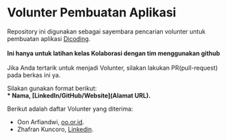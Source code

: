 # Volunter Pembuatan Aplikasi
Repository ini digunakan sebagai sayembara pencarian volunter untuk pembuatan aplikasi [Dicoding](www.dicoding.com).<br><br>
**Ini hanya untuk latihan kelas Kolaborasi dengan tim menggunakan github** <br> <br>
Jika Anda tertarik untuk menjadi Volunter, silakan lakukan PR(pull-request) pada berkas ini ya.<br>

Silakan gunakan format berikut:<br>
**\* Nama, [LinkedIn/GitHub/Website](Alamat URL).**  

Berikut adalah daftar Volunter yang diterima:
* Oon Arfiandwi, [oo.or.id](https://oo.or.id).
* Zhafran Kuncoro, [Linkedin](https://www.linkedin.com/in/zhafran-kuncoro-63b5b4263/).
